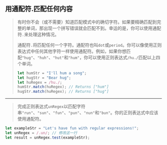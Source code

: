 ## 用通配符.匹配任何内容

> 有时你不会（或不需要）知道匹配模式中的确切字符。如果要精确匹配到完整的单词，那出现一个拼写错误就会匹配不到。幸运的是，你可以使用通配符`.`来处理这种情况。
>
> 通配符`.`将匹配任何一个字符。通配符也叫`dot`或`period`。你可以像使用正则表达式中任何其他字符一样使用通配符。例如，如果你想匹配`"hug"`、`"huh"`、`"hut"`和`"hum"`，你可以使用正则表达式`/hu./`匹配以上四个单词。
>
> ```js
> let humStr = "I'll hum a song";
> let hugStr = "Bear hug";
> let huRegex = /hu./;
> humStr.match(huRegex); // Returns ["hum"]
> hugStr.match(huRegex); // Returns ["hug"]
> ```

---

> 完成正则表达式`unRegex`以匹配字符串`"run"`、`"sun"`、`"fun"`、`"pun"`、`"nun"`和`"bun"`。你的正则表达式中应该使用通配符。

```js
let exampleStr = "Let's have fun with regular expressions!";
let unRegex = /.un/; // 修改这一行
let result = unRegex.test(exampleStr);
```

